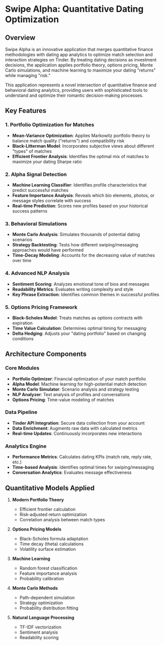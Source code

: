 # Swipe Alpha: Quantitative Dating Optimization

## Overview

Swipe Alpha is an innovative application that merges quantitative finance methodologies with dating app analytics to optimize match selection and interaction strategies on Tinder. By treating dating decisions as investment decisions, the application applies portfolio theory, options pricing, Monte Carlo simulations, and machine learning to maximize your dating "returns" while managing "risk."


This application represents a novel intersection of quantitative finance and behavioral dating analytics, providing users with sophisticated tools to understand and optimize their romantic decision-making processes.
## Key Features

### 1. Portfolio Optimization for Matches
- **Mean-Variance Optimization**: Applies Markowitz portfolio theory to balance match quality ("returns") and compatibility risk
- **Black-Litterman Model**: Incorporates subjective views about different "types" of matches
- **Efficient Frontier Analysis**: Identifies the optimal mix of matches to maximize your dating Sharpe ratio

### 2. Alpha Signal Detection
- **Machine Learning Classifier**: Identifies profile characteristics that predict successful matches
- **Feature Importance Analysis**: Reveals which bio elements, photos, or message styles correlate with success
- **Real-time Prediction**: Scores new profiles based on your historical success patterns

### 3. Behavioral Simulations
- **Monte Carlo Analysis**: Simulates thousands of potential dating scenarios
- **Strategy Backtesting**: Tests how different swiping/messaging approaches would have performed
- **Time-Decay Modeling**: Accounts for the decreasing value of matches over time

### 4. Advanced NLP Analysis
- **Sentiment Scoring**: Analyzes emotional tone of bios and messages
- **Readability Metrics**: Evaluates writing complexity and style
- **Key Phrase Extraction**: Identifies common themes in successful profiles

### 5. Options Pricing Framework
- **Black-Scholes Model**: Treats matches as options contracts with expiration
- **Time Value Calculation**: Determines optimal timing for messaging
- **Delta Hedging**: Adjusts your "dating portfolio" based on changing conditions

## Architecture Components

### Core Modules
- **Portfolio Optimizer**: Financial optimization of your match portfolio
- **Alpha Model**: Machine learning for high-potential match detection
- **Monte Carlo Simulator**: Scenario analysis and strategy testing
- **NLP Analyzer**: Text analysis of profiles and conversations
- **Options Pricing**: Time-value modeling of matches

### Data Pipeline
- **Tinder API Integration**: Secure data collection from your account
- **Data Enrichment**: Augments raw data with calculated metrics
- **Real-time Updates**: Continuously incorporates new interactions

### Analytics Engine
- **Performance Metrics**: Calculates dating KPIs (match rate, reply rate, etc.)
- **Time-based Analysis**: Identifies optimal times for swiping/messaging
- **Conversation Analytics**: Evaluates message effectiveness

## Quantitative Models Applied

1. **Modern Portfolio Theory**
   - Efficient frontier calculation
   - Risk-adjusted return optimization
   - Correlation analysis between match types

2. **Options Pricing Models**
   - Black-Scholes formula adaptation
   - Time decay (theta) calculations
   - Volatility surface estimation

3. **Machine Learning**
   - Random forest classification
   - Feature importance analysis
   - Probability calibration

4. **Monte Carlo Methods**
   - Path-dependent simulation
   - Strategy optimization
   - Probability distribution fitting

5. **Natural Language Processing**
   - TF-IDF vectorization
   - Sentiment analysis
   - Readability scoring

